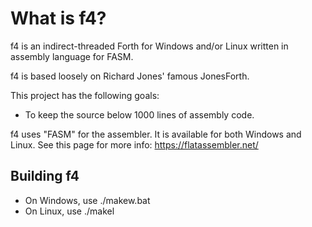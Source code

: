 # What is f4?
f4 is an indirect-threaded Forth for Windows and/or Linux written in assembly language for FASM.

f4 is based loosely on Richard Jones' famous JonesForth.

This project has the following goals:
- To keep the source below 1000 lines of assembly code.

f4 uses "FASM" for the assembler. It is available for both Windows and Linux.
See this page for more info: https://flatassembler.net/

## Building f4
- On Windows, use ./makew.bat
- On Linux, use ./makel
